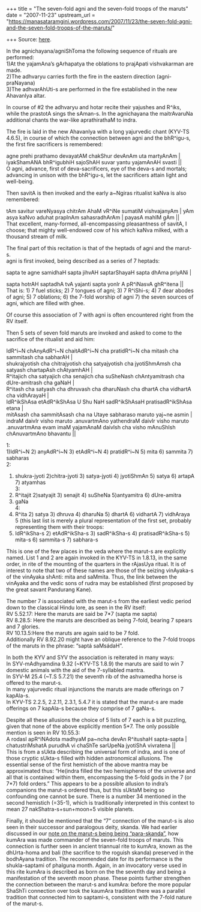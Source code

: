 +++
title = "The seven-fold agni and the seven-fold troops of the maruts"
date = "2007-11-23"
upstream_url = "https://manasataramgini.wordpress.com/2007/11/23/the-seven-fold-agni-and-the-seven-fold-troops-of-the-maruts/"

+++
Source: [here](https://manasataramgini.wordpress.com/2007/11/23/the-seven-fold-agni-and-the-seven-fold-troops-of-the-maruts/).

In the agnichayana/agniShToma the following sequence of rituals are
performed:  
1)At the yajamAna’s gArhapatya the oblations to prajApati vishvakarman
are made.  
2)The adhvaryu carries forth the fire in the eastern direction
(agni-praNayana)  
3)The adhvarAhUti-s are performed in the fire established in the new
AhavanIya altar.

In course of #2 the adhvaryu and hotar recite their yajushes and R^iks,
while the prastotA sings the sAman-s. In the agnichayana the
maitrAvaruNa additional chants the war-like aprathirathaM to indra.

The fire is laid in the new AhavanIya with a long yajurvedic chant
(KYV-TS 4.6.5), in course of which the connection between agni and the
bhR^igu-s, the first fire sacrificers is remembered:

agne prehi prathamo devayatAM chakShur devAnAm uta martyAnAm \|
iyakShamANA bhR^igubhiH sajoShAH suvar yantu yajamAnAH svasti \|\|  
O agni, advance, first of deva-sacrificers, eye of the deva-s and
mortals; advancing in unison with the bhR^igu-s, let the sacrificers
attain light and well-being.

Then savitA is then invoked and the early a\~Ngiras ritualist kaNva is
also remembered:

tAm savitur vareNyasya chitrAm AhaM vR^iNe sumatiM vishvajanyAm \| yAm
asya kaNvo aduhat prapInAm sahasradhArAm \| payasA mahIM gAm \|\|  
That excellent, many-formed, all-encompassing pleasantness of savitA, I
choose; that mighty well-endowed cow of his which kaNva milked, with a
thousand stream of milk.

The final part of this recitation is that of the heptads of agni and the
marut-s.  
agni is first invoked, being described as a series of 7 heptads:

sapta te agne samidhaH sapta jihvAH saptarShayaH sapta dhAma priyANi \|
  
sapta hotrAH saptadhA tvA yajanti sapta yonIr A pR^iNasvA ghR^itena
\|\|  
That is: 1) 7 fuel sticks; 2) 7 tongues of agni; 3) 7 R^iShi-s; 4) 7
dear abodes of agni; 5) 7 oblations; 6) the 7-fold worship of agni 7)
the seven sources of agni, which are filled with ghee.

Of course this association of 7 with agni is often encountered right
from the RV itself.

Then 5 sets of seven fold maruts are invoked and asked to come to the
sacrifice of the ritualist and aid him:

IdR^i\~N chAnyAdR^i\~N chaitAdR^i\~N cha pratidR^i\~N cha mitash cha
sammitash cha sabharAH \|  
shukrajyotish cha chitrajyotish cha satyajyotish cha jyotiShmAmsh cha
satyash chartapAsh chAtyamhAH \|  
R^itajich cha satyajich cha senajich cha suSheNash chAntyamitrash cha
dUre-amitrash cha gaNaH \|  
R^itash cha satyash cha dhruvash cha dharuNash cha dhartA cha vidhartA
cha vidhArayaH \|  
IdR^ikShAsa etAdR^ikShAsa U Shu NaH sadR^ikShAsaH pratisadR^ikShAsa
etana \|  
mitAsash cha sammitAsash cha na Utaye sabharaso maruto yaj\~ne asmin
\|  
indraM daivIr visho maruto .anuvartmAno yathendraM daivIr visho maruto
.anuvartmAna evam imaM yajamAnaM daivIsh cha visho mAnuShIsh
chAnuvartmAno bhavantu \|\|

1:  
1)IdR^i\~N 2) anyAdR^i\~N 3) etAdR^i\~N 4) pratidR^i\~N 5) mita 6)
sammita 7) sabharas  
2:  
1) shukra-jyoti 2)chitra-jyoti 3) satya-jyoti 4) jyotiShmAn 5) satya 6)
artapA 7) atyamhas  
3:  
1) R^itajit 2)satyajit 3) senajit 4) suSheNa 5)antyamitra 6) dUre-amitra
7) gaNa  
4:  
1) R^ita 2) satya 3) dhruva 4) dharuNa 5) dhartA 6) vidhartA 7)
vidhAraya  
5 (this last list is merely a plural representation of the first set,
probably representing them with their troops:  
1) IdR^ikSha-s 2) etAdR^ikSha-s 3) sadR^ikSha-s 4) pratisadR^ikSha-s 5)
mita-s 6) sammita-s 7) sabhara-s

This is one of the few places in the veda where the marut-s are
explicitly named. List 1 and 2 are again invoked in the KYV-TS in
1.8.13, in the same order, in rite of the mounting of the quarters in
the rAjasUya ritual. It is of interest to note that two of these names
are those of the seizing vinAyaka-s of the vinAyaka shAnti: mita and
saMmita. Thus, the link between the vinAyaka and the vedic sons of rudra
may be established (first proposed by the great savant Pandurang Kane).

The number 7 is associated with the marut-s from the earliest vedic
period down to the classical Hindu lore, as seen in the RV itself:  
RV 5.52.17: Here the maruts are said be 7\*7 (sapta me sapta)  
RV 8.28.5: Here the maruts are described as being 7-fold, bearing 7
spears and 7 glories.  
RV 10.13.5:Here the maruts are again said to be 7 fold.  
Additionally RV 8.92.20 might have an oblique reference to the 7-fold
troops of the maruts in the phrase: “saptá saMsádaH”.

In both the KYV and SYV the association is reiterated in many ways:  
In SYV-mAdhyamdina 9.32 (\~KYV-TS 1.8.9) the maruts are said to win 7
domestic animals with the aid of the 7-syllabled mantra.  
In SYV-M 25.4 (\~T.S 5.7.21) the seventh rib of the ashvamedha horse is
offered to the marut-s.  
In many yajurvedic ritual injunctions the maruts are made offerings on 7
kapAla-s.  
In KYV-TS 2.2.5, 2.2.11, 2.3.1, 5.4.7 it is stated that the marut-s are
made offerings on 7 kapAla-s because they comprise of 7 gaNa-s.

Despite all these allusions the choice of 5 lists of 7 each is a bit
puzzling, given that none of the above explicitly mention 5\*7. The only
possible mention is seen in RV 10.55.3:  
A rodasI apR^iNAdota madhyaM pa\~ncha devAn R^itushaH sapta-sapta \|  
chatustriMshatA purudhA vi chaShTe sarUpeNa jyotiShA vivratena \|\|  
This is from a sUkta describing the universal form of indra, and is one
of those cryptic sUkta-s filled with hidden astronomical allusions. The
essential sense of the first hemistich of the above mantra may be
approximated thus: “He(indra filled the two hemispheres of the universe
and all that is contained within them, encompassing the 5-fold gods in
the 7 (or 7\*7) fold orders.” This appears to be a possible allusion to
indra’s companions the marut-s ordered thus, but this sUktaM being so
confounding one cannot be sure. There is a number 34 mentioned in the
second hemistich (=35-1), which is traditionally interpreted in this
context to mean 27 nakShatra-s+sun+moon+5 visible planets.

Finally, it should be mentioned that the “7” connection of the marut-s
is also seen in their successor and paralogous deity, skanda. We had
earlier discussed in our [note on the marut-s being being
“para-skanda”](http://manasataramgini.wordpress.com/2007/07/maruts-as-para-skanda-and-other.html),
how kumAra was made commander of the seven-fold troops of maruts. This
connection is further seen in ancient triannual rite to kumAra, known as
the dhUrta-homa and bali (the sacrifice to the roguish skanda) preserved
in the bodhAyana tradition. The recommended date for its performance is
the shukla-saptami of phalguna month. Again, in an invocatory verse used
in this rite kumAra is described as born on the the seventh day and
being a manifestation of the seventh moon phase. These points further
strengthen the connection between the marut-s and kumAra: before the
more popular ShaShTi connection over took the kaumAra tradition there
was a parallel tradition that connected him to saptami-s, consistent
with the 7-fold nature of the marut-s.

